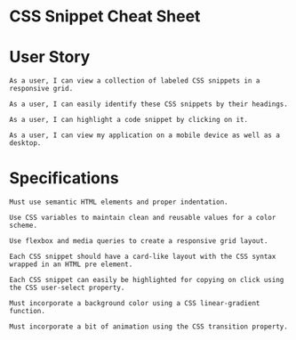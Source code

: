 # CSS Snippet Cheat Sheet 

# User Story
    
    As a user, I can view a collection of labeled CSS snippets in a responsive grid.

    As a user, I can easily identify these CSS snippets by their headings.

    As a user, I can highlight a code snippet by clicking on it.

    As a user, I can view my application on a mobile device as well as a desktop.

# Specifications 


    Must use semantic HTML elements and proper indentation.

    Use CSS variables to maintain clean and reusable values for a color scheme.

    Use flexbox and media queries to create a responsive grid layout.

    Each CSS snippet should have a card-like layout with the CSS syntax wrapped in an HTML pre element.

    Each CSS snippet can easily be highlighted for copying on click using the CSS user-select property.

    Must incorporate a background color using a CSS linear-gradient function.

    Must incorporate a bit of animation using the CSS transition property.